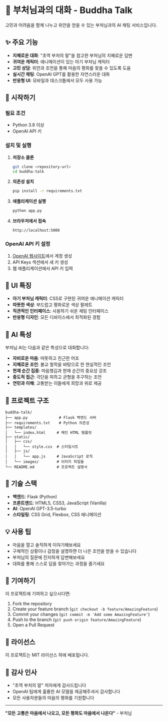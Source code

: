 # 🙏 부처님과의 대화 - Buddha Talk

고민과 어려움을 함께 나누고 위안을 얻을 수 있는 부처님과의 AI 채팅 서비스입니다.

## ✨ 주요 기능

- **지혜로운 대화**: "초역 부처의 말"을 참고한 부처님의 지혜로운 답변
- **귀여운 캐릭터**: 애니메이션이 있는 아기 부처님 캐릭터
- **고민 상담**: 위안과 조언을 통해 마음의 평화를 찾을 수 있도록 도움
- **실시간 채팅**: OpenAI GPT를 활용한 자연스러운 대화
- **반응형 UI**: 모바일과 데스크톱에서 모두 사용 가능

## 🚀 시작하기

### 필요 조건

- Python 3.8 이상
- OpenAI API 키

### 설치 및 실행

1. **저장소 클론**
   ```bash
   git clone <repository-url>
   cd buddha-talk
   ```

2. **의존성 설치**
   ```bash
   pip install -r requirements.txt
   ```

3. **애플리케이션 실행**
   ```bash
   python app.py
   ```

4. **브라우저에서 접속**
   ```
   http://localhost:5000
   ```

### OpenAI API 키 설정

1. [OpenAI 웹사이트](https://platform.openai.com/)에서 계정 생성
2. API Keys 섹션에서 새 키 생성
3. 웹 애플리케이션에서 API 키 입력

## 🎨 UI 특징

- **아기 부처님 캐릭터**: CSS로 구현된 귀여운 애니메이션 캐릭터
- **따뜻한 색상**: 부드럽고 평화로운 색상 팔레트
- **직관적인 인터페이스**: 사용하기 쉬운 채팅 인터페이스
- **반응형 디자인**: 모든 디바이스에서 최적화된 경험

## 🧠 AI 특성

부처님 AI는 다음과 같은 특성으로 대화합니다:

- **자비로운 마음**: 따뜻하고 친근한 어조
- **지혜로운 조언**: 불교 철학을 바탕으로 한 현실적인 조언
- **현재 순간 집중**: 마음챙김과 현재 순간의 중요성 강조
- **중도적 접근**: 극단을 피하고 균형을 추구하는 조언
- **연민과 이해**: 고통받는 이들에게 희망과 위로 제공

## 📁 프로젝트 구조

```
buddha-talk/
├── app.py              # Flask 백엔드 서버
├── requirements.txt    # Python 의존성
├── templates/
│   └── index.html     # 메인 HTML 템플릿
├── static/
│   ├── css/
│   │   └── style.css  # 스타일시트
│   ├── js/
│   │   └── app.js     # JavaScript 로직
│   └── images/        # 이미지 파일들
└── README.md          # 프로젝트 설명서
```

## 🔧 기술 스택

- **백엔드**: Flask (Python)
- **프론트엔드**: HTML5, CSS3, JavaScript (Vanilla)
- **AI**: OpenAI GPT-3.5-turbo
- **스타일링**: CSS Grid, Flexbox, CSS 애니메이션

## 💡 사용 팁

- 마음을 열고 솔직하게 이야기해보세요
- 구체적인 상황이나 감정을 설명하면 더 나은 조언을 받을 수 있습니다
- 부처님의 질문에 진지하게 답변해보세요
- 대화를 통해 스스로 답을 찾아가는 과정을 즐기세요

## 🤝 기여하기

이 프로젝트에 기여하고 싶으시다면:

1. Fork the repository
2. Create your feature branch (`git checkout -b feature/AmazingFeature`)
3. Commit your changes (`git commit -m 'Add some AmazingFeature'`)
4. Push to the branch (`git push origin feature/AmazingFeature`)
5. Open a Pull Request

## 📜 라이선스

이 프로젝트는 MIT 라이선스 하에 배포됩니다.

## 🙏 감사 인사

- "초역 부처의 말" 저자에게 감사드립니다
- OpenAI 팀에게 훌륭한 AI 모델을 제공해주셔서 감사합니다
- 모든 사용자분들의 마음의 평화를 기원합니다

---

**"모든 고통은 마음에서 나오고, 모든 평화도 마음에서 나온다"** - 부처님
